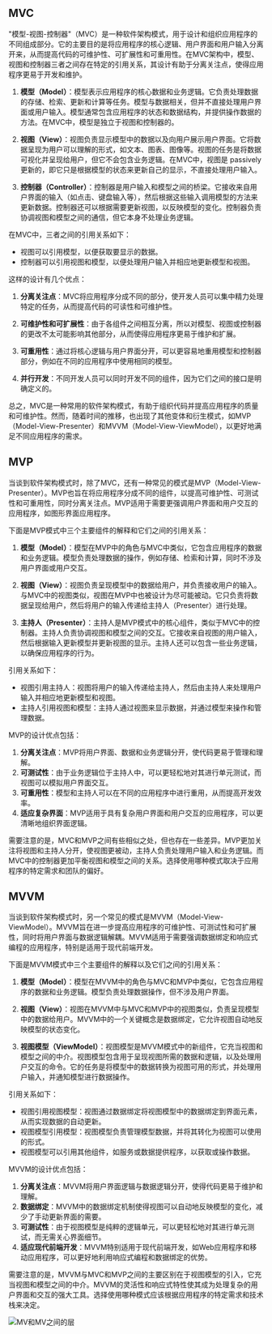 ## MVC
"模型-视图-控制器"（MVC）是一种软件架构模式，用于设计和组织应用程序的不同组成部分。它的主要目的是将应用程序的核心逻辑、用户界面和用户输入分离开来，从而提高代码的可维护性、可扩展性和可重用性。在MVC架构中，模型、视图和控制器三者之间存在特定的引用关系，其设计有助于分离关注点，使得应用程序更易于开发和维护。

1. **模型（Model）**：模型表示应用程序的核心数据和业务逻辑。它负责处理数据的存储、检索、更新和计算等任务。模型与数据相关，但并不直接处理用户界面或用户输入。模型通常包含应用程序的状态和数据结构，并提供操作数据的方法。在MVC中，模型是独立于视图和控制器的。

2. **视图（View）**：视图负责显示模型中的数据以及向用户展示用户界面。它将数据呈现为用户可以理解的形式，如文本、图表、图像等。视图的任务是将数据可视化并呈现给用户，但它不会包含业务逻辑。在MVC中，视图是 passively 更新的，即它只是根据模型的状态来更新自己的显示，不直接处理用户输入。

3. **控制器（Controller）**：控制器是用户输入和模型之间的桥梁。它接收来自用户界面的输入（如点击、键盘输入等），然后根据这些输入调用模型的方法来更新数据。控制器还可以根据需要更新视图，以反映模型的变化。控制器负责协调视图和模型之间的通信，但它本身不处理业务逻辑。

在MVC中，三者之间的引用关系如下：

- 视图可以引用模型，以便获取要显示的数据。
- 控制器可以引用视图和模型，以便处理用户输入并相应地更新模型和视图。

这样的设计有几个优点：

1. **分离关注点**：MVC将应用程序分成不同的部分，使开发人员可以集中精力处理特定的任务，从而提高代码的可读性和可维护性。

2. **可维护性和可扩展性**：由于各组件之间相互分离，所以对模型、视图或控制器的更改不太可能影响其他部分，从而使得应用程序更易于维护和扩展。

3. **可重用性**：通过将核心逻辑与用户界面分开，可以更容易地重用模型和控制器部分，例如在不同的应用程序中使用相同的模型。

4. **并行开发**：不同开发人员可以同时开发不同的组件，因为它们之间的接口是明确定义的。

总之，MVC是一种常用的软件架构模式，有助于组织代码并提高应用程序的质量和可维护性。然而，随着时间的推移，也出现了其他变体和衍生模式，如MVP（Model-View-Presenter）和MVVM（Model-View-ViewModel），以更好地满足不同应用程序的需求。

## MVP
当谈到软件架构模式时，除了MVC，还有一种常见的模式是MVP（Model-View-Presenter）。MVP也旨在将应用程序分成不同的组件，以提高可维护性、可测试性和可重用性，同时分离关注点。MVP适用于需要更强调用户界面和用户交互的应用程序，如图形界面应用程序。

下面是MVP模式中三个主要组件的解释和它们之间的引用关系：

1. **模型（Model）**：模型在MVP中的角色与MVC中类似，它包含应用程序的数据和业务逻辑。模型负责处理数据的操作，例如存储、检索和计算，同时不涉及用户界面或用户交互。

2. **视图（View）**：视图负责呈现模型中的数据给用户，并负责接收用户的输入。与MVC中的视图类似，视图在MVP中也被设计为尽可能被动。它只负责将数据呈现给用户，然后将用户的输入传递给主持人（Presenter）进行处理。

3. **主持人（Presenter）**：主持人是MVP模式中的核心组件，类似于MVC中的控制器。主持人负责协调视图和模型之间的交互。它接收来自视图的用户输入，然后根据输入更新模型并更新视图的显示。主持人还可以包含一些业务逻辑，以确保应用程序的行为。

引用关系如下：

- 视图引用主持人：视图将用户的输入传递给主持人，然后由主持人来处理用户输入并相应地更新模型和视图。
- 主持人引用视图和模型：主持人通过视图来显示数据，并通过模型来操作和管理数据。

MVP的设计优点包括：

1. **分离关注点**：MVP将用户界面、数据和业务逻辑分开，使代码更易于管理和理解。
2. **可测试性**：由于业务逻辑位于主持人中，可以更轻松地对其进行单元测试，而视图可以模拟用户界面交互。
3. **可重用性**：模型和主持人可以在不同的应用程序中进行重用，从而提高开发效率。
4. **适应复杂界面**：MVP适用于具有复杂用户界面和用户交互的应用程序，可以更清晰地组织界面逻辑。

需要注意的是，MVC和MVP之间有些相似之处，但也存在一些差异。MVP更加关注将视图和主持人分开，使视图更被动，主持人负责处理用户输入和业务逻辑。而MVC中的控制器更加平衡视图和模型之间的关系。选择使用哪种模式取决于应用程序的特定需求和团队的偏好。
## MVVM
当谈到软件架构模式时，另一个常见的模式是MVVM（Model-View-ViewModel）。MVVM旨在进一步提高应用程序的可维护性、可测试性和可扩展性，同时将用户界面与数据逻辑解耦。MVVM适用于需要强调数据绑定和响应式编程的应用程序，特别是适用于现代前端开发。

下面是MVVM模式中三个主要组件的解释以及它们之间的引用关系：

1. **模型（Model）**：模型在MVVM中的角色与MVC和MVP中类似，它包含应用程序的数据和业务逻辑。模型负责处理数据操作，但不涉及用户界面。

2. **视图（View）**：视图在MVVM中与MVC和MVP中的视图类似，负责呈现模型中的数据给用户。MVVM中的一个关键概念是数据绑定，它允许视图自动地反映模型的状态变化。

3. **视图模型（ViewModel）**：视图模型是MVVM模式中的新组件，它充当视图和模型之间的中介。视图模型包含用于呈现视图所需的数据和逻辑，以及处理用户交互的命令。它的任务是将模型中的数据转换为视图可用的形式，并处理用户输入，并通知模型进行数据操作。

引用关系如下：

- 视图引用视图模型：视图通过数据绑定将视图模型中的数据绑定到界面元素，从而实现数据的自动更新。
- 视图模型引用模型：视图模型负责管理模型数据，并将其转化为视图可以使用的形式。
- 视图模型可以引用其他组件，如服务或数据提供程序，以获取或操作数据。

MVVM的设计优点包括：

1. **分离关注点**：MVVM将用户界面逻辑与数据逻辑分开，使得代码更易于维护和理解。
2. **数据绑定**：MVVM中的数据绑定机制使得视图可以自动地反映模型的变化，减少了手动更新界面的需要。
3. **可测试性**：由于视图模型是纯粹的逻辑单元，可以更轻松地对其进行单元测试，而无需关心界面细节。
4. **适应现代前端开发**：MVVM特别适用于现代前端开发，如Web应用程序和移动应用程序，可以更好地利用响应式编程和数据绑定的优势。

需要注意的是，MVVM与MVC和MVP之间的主要区别在于视图模型的引入，它充当视图和模型之间的中介。MVVM的灵活性和响应式特性使其成为处理复杂的用户界面和交互的强大工具。选择使用哪种模式应该根据应用程序的特定需求和技术栈来决定。

![MV和MV之间的层](https://viewer.diagrams.net/?tags=%7B%7D&highlight=0000ff&edit=_blank&layers=1&nav=1&title=%E5%88%86%E7%A6%BB%E8%A7%86%E5%9B%BE%E5%92%8C%E6%A8%A1%E5%9E%8B.png#R5Vpbc6owEP41edQhhOujF9qeizN2Or2%2BUUmVFoknRqv99SdIkEvwWsXO0AfLLmEh%2B3272Q0A1Bkvrqk7GfWIhwOgKt4CoC5Q%2BR9E%2FF%2BkWcYa07JixZD6XqyCqeLO%2F8JCqQjtzPfwNDeQERIwf5JXDkgY4gHL6VxKyWd%2B2BsJ8neduEMsKe4GbiBrH32PjWKtpZqp%2Fgb7w1FyZ2jY8ZmxmwwWM5mOXI98ZlTIAahDCWHx0XjRwUHkvMQv8XVXG86uH4zikO1zwWD0fKP%2Fdp1b848OP9yb6eK23xBW5m4wExMexxCunpgtEzcwvOA3aY%2FYOOAKyA%2FdwB%2BG%2FHjAb48pV8wxZT53XEucGPueF13epnjqf7mvK1MKlyfED9kKFr0N9G5ka8bINIY%2BMj1llHzgDgkIt9sNSRhZefODoKCSPZBMhz8KXmRUwiPXmIwxo0s%2BRJxtqJaAR%2FBTS4j3maJtCNUoAzQSOlfwa7g2nULADwQKByCiSojMffxZI0DMPCBIlQHRzwQImT29Dq5%2BaW9XzLm%2Ff%2F%2F3Ql4eG0gCRAIDezxnCJFQNiJDErqBk2rblMxCD3vC4emYv4RMhJPfMWNLkQAj%2F%2BfR3ejaKZnRAd5CKPH8zKVDzHangmguW4GiOHCZP8%2Fnx5OHgex1nuE5DYOAc7s2wQCN3dnJrDI7aYcFg3DFEXzPBwx3IV0%2BRUJTT8Tn7LnuIicts1IfU5%2FPPqJBrFz4LLaFLCFGtmBTMUwhp%2BYiYZkRisaOj0v1xHGZoQRUBP57x6ow14%2FIn03GWiEZ6wVixbMUl2WLD8kS2sDkxFLsB8lSi1J3mRkmwrPI47Ufjqe2KVG799CpT6oprruqZlW27pbiYdW8ENILZdCF4bAlOGrWKcBCAiupS8%2FVKJTWpfphS%2FGPq0sTf%2B5cAO09F8BqCtPksTN%2Bn3DextyuSzBAdXcwnKsuLQ0GuWveGgwnr0thript2gh9rzLVVDtTmjaUJqywMt07Mq09I%2FMMpaleKEyNIwtTuMtQlXVpKbUv1XKlXZIJ81w8pk9KI6WpWNlggU0Ymzs0WI7n9747Iurl6N1QlQIvraM7r0Lhst5Q%2BzEMNy7D8I0EugTgxoka7Y07Rj8G7bI%2Bu1%2BbyknLt3VVdtmlaMhddr3aOun9z6XbOrnPrtW2RxGPKvc9SvGAB7YWVffZ2SpmW4Sfrn0uX3iQXQgkpO%2B1gp1qWSnpy6PAqVc205Td2cyqNHrkDwy2Rs8ZXhhp%2BdZcOa413wjOJYpFdKrXMloCR8qXpm3nbV28YITyu%2BDew0OvNkGNCpttZTVjpSUKLNl6dizQMoFlAEcHdhu0neig3QG2DhwT2BpoWcAxot8WXI1xgNWuDYQNVPyqxZQT8zo7fBNELqZflcVBmH6bh5z%2F)
